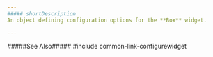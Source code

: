 ```yaml
---
##### shortDescription
An object defining configuration options for the **Box** widget.

---
```

#####See Also#####
#include common-link-configurewidget